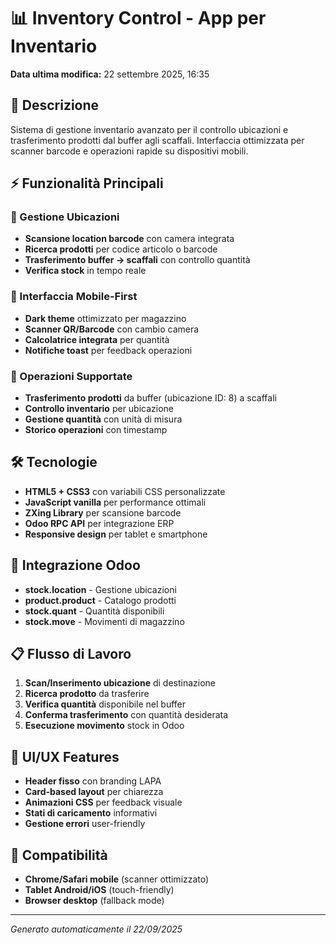 # 📊 Inventory Control - App per Inventario

**Data ultima modifica:** 22 settembre 2025, 16:35

## 🎯 Descrizione
Sistema di gestione inventario avanzato per il controllo ubicazioni e trasferimento prodotti dal buffer agli scaffali. Interfaccia ottimizzata per scanner barcode e operazioni rapide su dispositivi mobili.

## ⚡ Funzionalità Principali

### 📍 Gestione Ubicazioni
- **Scansione location barcode** con camera integrata
- **Ricerca prodotti** per codice articolo o barcode
- **Trasferimento buffer → scaffali** con controllo quantità
- **Verifica stock** in tempo reale

### 📱 Interfaccia Mobile-First
- **Dark theme** ottimizzato per magazzino
- **Scanner QR/Barcode** con cambio camera
- **Calcolatrice integrata** per quantità
- **Notifiche toast** per feedback operazioni

### 🔧 Operazioni Supportate
- **Trasferimento prodotti** da buffer (ubicazione ID: 8) a scaffali
- **Controllo inventario** per ubicazione
- **Gestione quantità** con unità di misura
- **Storico operazioni** con timestamp

## 🛠️ Tecnologie
- **HTML5 + CSS3** con variabili CSS personalizzate
- **JavaScript vanilla** per performance ottimali
- **ZXing Library** per scansione barcode
- **Odoo RPC API** per integrazione ERP
- **Responsive design** per tablet e smartphone

## 🔌 Integrazione Odoo
- **stock.location** - Gestione ubicazioni
- **product.product** - Catalogo prodotti
- **stock.quant** - Quantità disponibili
- **stock.move** - Movimenti di magazzino

## 📋 Flusso di Lavoro
1. **Scan/Inserimento ubicazione** di destinazione
2. **Ricerca prodotto** da trasferire
3. **Verifica quantità** disponibile nel buffer
4. **Conferma trasferimento** con quantità desiderata
5. **Esecuzione movimento** stock in Odoo

## 🎨 UI/UX Features
- **Header fisso** con branding LAPA
- **Card-based layout** per chiarezza
- **Animazioni CSS** per feedback visuale
- **Stati di caricamento** informativi
- **Gestione errori** user-friendly

## 📱 Compatibilità
- **Chrome/Safari mobile** (scanner ottimizzato)
- **Tablet Android/iOS** (touch-friendly)
- **Browser desktop** (fallback mode)

---
*Generato automaticamente il 22/09/2025*